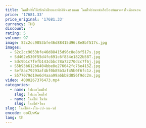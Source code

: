 ```yaml
---
title: โคมไฟตั้งโต๊ะปักผ้าฝ้ายและผ้าลินินทรงกลม โคมไฟอ่านหนังสือป้องกันดวงตาในห้องนอน
price: '17681.33'
price_original: '17681.33'
currency: THB
discount: ''
rating: 5
volume: 97
image: S2c2cc9053bfe46d88415d96c8e8bf517s.jpg
images:
  - S2c2cc9053bfe46d88415d96c8e8bf517s.jpg
  - Sd462e530f55d4fc691c6f834e1822b58T.jpg
  - Sdc9b1c7fefb143cbbc78a72270dcc7f6j.jpg
  - S5b93b612b6404bbe8e276642fc76e415Z.jpg
  - Sef8ac79293af4bf0b85b3af45b0f6fc1z.jpg
  - S577079d19e6d4aaa99a6bb8d856f9dc2m.jpg
video: 4000267376473.mp4
categories:
  - name: ไฟและโคมไฟ
    slug: ไฟและโคมไฟ
  - name: โคมไฟ ในร่ม
    slug: โคมไฟ-ในร
slug: โคมไฟต-งโต-ะป-กผ-าฝ
encode: ooCLwKw
lang: th
---
```

  